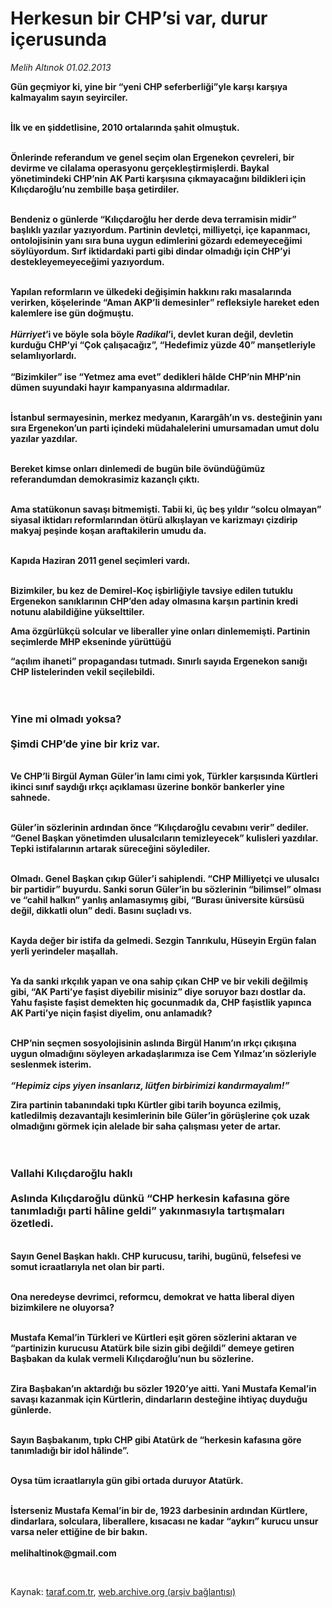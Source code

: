 # Herkesun bir CHP’si var, durur içerusunda

*Melih Altınok 01.02.2013*

<div class="yazi"><p><strong>Gün geçmiyor ki, yine bir </strong><strong>“yeni CHP seferberliği”</strong><strong>yle karşı karşıya kalmayalım sayın seyirciler. </strong></p>
<p><strong><br/>İlk ve en şiddetlisine, 2010 ortalarında şahit olmuştuk.</strong></p>
<p><strong><br/>Önlerinde referandum ve genel seçim olan Ergenekon çevreleri, bir devirme ve cilalama operasyonu gerçekleştirmişlerdi. Baykal yönetimindeki CHP’nin AK Parti karşısına çıkmayacağını bildikleri için Kılıçdaroğlu’nu zembille başa getirdiler.</strong></p>
<p><strong><br/>Bendeniz o günlerde </strong><strong>“Kılıçdaroğlu her derde deva terramisin midir”</strong><strong> başlıklı yazılar yazıyordum. Partinin devletçi, milliyetçi, içe kapanmacı, ontolojisinin yanı sıra buna uygun edimlerini gözardı edemeyeceğimi söylüyordum. Sırf iktidardaki parti gibi dindar olmadığı için CHP’yi destekleyemeyeceğimi yazıyordum.</strong></p>
<p><strong><br/>Yapılan reformların ve ülkedeki değişimin hakkını rakı masalarında verirken, köşelerinde </strong><strong>“Aman AKP’li demesinler”</strong><strong> refleksiyle hareket eden kalemlere ise gün doğmuştu.<br/><br/></strong><strong><i>Hürriyet</i></strong><strong>’i ve böyle sola böyle </strong><strong><i>Radikal</i></strong><strong>’i, devlet kuran değil, devletin kurduğu CHP’yi </strong><strong>“Çok çalışacağız”</strong><strong>, </strong><strong>“Hedefimiz yüzde 40”</strong><strong> manşetleriyle selamlıyorlardı.<br/><br/></strong><strong>“Bizimkiler”</strong><strong> ise </strong><strong>“Yetmez ama evet”</strong><strong> dedikleri hâlde CHP’nin MHP’nin dümen suyundaki hayır kampanyasına aldırmadılar. </strong></p>
<p><strong><br/>İstanbul sermayesinin, merkez medyanın, Karargâh’ın vs. desteğinin yanı sıra Ergenekon’un parti içindeki müdahalelerini umursamadan umut dolu yazılar yazdılar. </strong></p>
<p><strong><br/>Bereket kimse onları dinlemedi de bugün bile övündüğümüz referandumdan demokrasimiz kazançlı çıktı.</strong></p>
<p><strong><br/>Ama statükonun savaşı bitmemişti. Tabii ki, üç beş yıldır </strong><strong>“solcu olmayan”</strong><strong> siyasal iktidarı reformlarından ötürü alkışlayan ve karizmayı çizdirip makyaj peşinde koşan araftakilerin umudu da.</strong></p>
<p><strong><br/>Kapıda Haziran 2011 genel seçimleri vardı. </strong></p>
<p><strong><br/>Bizimkiler, bu kez de Demirel-Koç işbirliğiyle tavsiye edilen tutuklu Ergenekon sanıklarının CHP’den aday olmasına karşın partinin kredi notunu alabildiğine yükselttiler. </strong></p><strong>
<p>Ama özgürlükçü solcular ve liberaller yine onları dinlememişti. Partinin seçimlerde MHP ekseninde yürüttüğü </p></strong><strong>“açılım ihaneti”</strong><strong> propagandası tutmadı. Sınırlı sayıda Ergenekon sanığı CHP listelerinden vekil seçilebildi.<br/><br/><br/></strong><strong></strong>
<h3>Yine mi olmadı yoksa?<br/><strong><br/></strong><strong>Şimdi CHP’de yine bir kriz var.</strong></h3>
<p><strong><br/>Ve CHP’li </strong><strong>Birgül Ayman Güler</strong><strong>’in lamı cimi yok, Türkler karşısında Kürtleri ikinci sınıf saydığı ırkçı açıklaması üzerine bonkör bankerler yine sahnede.</strong></p>
<p><strong><br/>Güler’in sözlerinin ardından önce </strong><strong>“Kılıçdaroğlu cevabını verir”</strong><strong> dediler. </strong><strong>“Genel Başkan yönetimden ulusalcıların temizleyecek”</strong><strong> kulisleri yazdılar. Tepki istifalarının artarak süreceğini söylediler.</strong></p>
<p><strong><br/>Olmadı. Genel Başkan çıkıp Güler’i sahiplendi. </strong><strong>“CHP Milliyetçi ve ulusalcı bir partidir”</strong><strong> buyurdu. Sanki sorun Güler’in bu sözlerinin </strong><strong>“bilimsel”</strong><strong> olması ve </strong><strong>“cahil halkın”</strong><strong> yanlış anlamasıymış gibi, </strong><strong>“Burası üniversite kürsüsü değil, dikkatli olun”</strong><strong> dedi. Basını suçladı vs.</strong></p>
<p><strong><br/>Kayda değer bir istifa da gelmedi. </strong><strong>Sezgin Tanrıkulu</strong><strong>, </strong><strong>Hüseyin Ergün</strong><strong> falan yerli yerindeler maşallah.</strong></p>
<p><strong><br/>Ya da sanki ırkçılık yapan ve ona sahip çıkan CHP ve bir vekili değilmiş gibi, </strong><strong>“AK Parti’ye faşist diyebilir misiniz”</strong><strong> diye soruyor bazı dostlar da. </strong><strong>Yahu faşiste faşist demekten hiç gocunmadık da, CHP faşistlik yapınca AK Parti’ye niçin faşist diyelim, onu anlamadık?</strong><strong></strong></p>
<p><strong><br/>CHP’nin seçmen sosyolojisinin aslında Birgül Hanım’ın ırkçı çıkışına uygun olmadığını söyleyen arkadaşlarımıza ise </strong><strong>Cem Yılmaz</strong><strong>’ın sözleriyle seslenmek isterim.<br/><br/></strong><strong><i>“Hepimiz cips yiyen insanlarız, lütfen birbirimizi kandırmayalım!”</i></strong></p><strong>
<p>Zira partinin tabanındaki tıpkı Kürtler gibi tarih boyunca ezilmiş, katledilmiş dezavantajlı kesimlerinin bile Güler’in görüşlerine çok uzak olmadığını görmek için alelade bir saha çalışması yeter de artar.<br/><br/><br/></p></strong><strong></strong>
<h3>Vallahi Kılıçdaroğlu haklı<br/><br/><strong>Aslında Kılıçdaroğlu dünkü </strong><strong>“CHP herkesin kafasına göre tanımladığı parti hâline geldi”</strong><strong> yakınmasıyla tartışmaları özetledi.</strong></h3>
<p><strong><br/>Sayın Genel Başkan haklı. CHP kurucusu, tarihi, bugünü, felsefesi ve somut icraatlarıyla net olan bir parti. </strong></p>
<p><strong><br/>Ona neredeyse devrimci, reformcu, demokrat ve hatta liberal diyen bizimkilere ne oluyorsa?</strong></p>
<p><strong><br/>Mustafa Kemal’in Türkleri ve Kürtleri eşit gören sözlerini aktaran ve </strong><strong>“partinizin kurucusu Atatürk bile sizin gibi değildi”</strong><strong> demeye getiren Başbakan da kulak vermeli Kılıçdaroğlu’nun bu sözlerine.</strong></p>
<p><strong><br/>Zira Başbakan’ın aktardığı bu sözler 1920’ye aitti. Yani Mustafa Kemal’in savaşı kazanmak için Kürtlerin, dindarların desteğine ihtiyaç duyduğu günlerde.</strong></p>
<p><strong><br/>Sayın Başbakanım, tıpkı CHP gibi Atatürk de </strong><strong>“herkesin kafasına göre tanımladığı bir idol hâlinde”</strong><strong>. </strong></p>
<p><strong><br/>Oysa tüm icraatlarıyla gün gibi ortada duruyor Atatürk.</strong></p>
<p><strong><br/>İsterseniz Mustafa Kemal’in bir de, 1923 darbesinin ardından Kürtlere, dindarlara, solculara, liberallere, kısacası ne kadar </strong><strong>“aykırı”</strong><strong> kurucu unsur varsa neler ettiğine de bir bakın.<br/><br/></strong><b>melihaltinok@gmail.com</b></p>
<p> </p>
</div>

Kaynak: [taraf.com.tr](http://www.taraf.com.tr/melih-altinok/makale-herkesun-bir-chp-si-var-durur-icerusunda.htm), [web.archive.org (arşiv bağlantısı)](http://web.archive.org/web/20131114014021/http://www.taraf.com.tr/melih-altinok/makale-herkesun-bir-chp-si-var-durur-icerusunda.htm)
